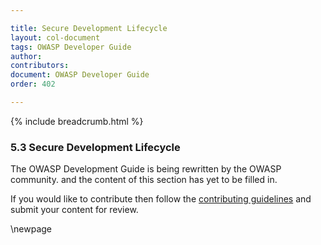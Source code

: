 ```yaml
---

title: Secure Development Lifecycle
layout: col-document
tags: OWASP Developer Guide
author:
contributors:
document: OWASP Developer Guide
order: 402

---
```


{% include breadcrumb.html %}
### 5.3 Secure Development Lifecycle

The OWASP Development Guide is being rewritten by the OWASP community.
and the content of this section has yet to be filled in.

If you would like to contribute then follow the 
[contributing guidelines](https://github.com/OWASP/www-project-developer-guide/blob/main/CONTRIBUTING.md)
and submit your content for review.

\newpage
